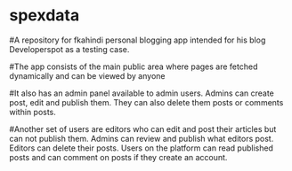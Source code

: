 # spexdata
#A repository for fkahindi personal blogging app intended for his blog Developerspot as a testing case.

#The app consists of the main public area where pages are fetched dynamically and can be viewed by anyone 

#It also has an admin panel available to admin users. Admins can create post, edit and publish them. They can also delete them posts or comments within posts. 

#Another set of users are editors who can edit and post their articles but can not publish them. Admins can review and publish what editors post. Editors can delete their posts. Users on the platform can read published posts and can comment on posts if they create an account.
